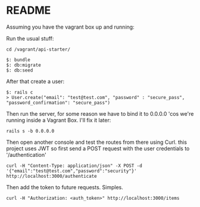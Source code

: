 # README

Assuming you have the vagrant box up and running:

Run the usual stuff:


```
cd /vagrant/api-starter/
```

```
$: bundle 
$: db:migrate
$: db:seed
```

After that create a user:
```
$: rails c
> User.create("email": "test@test.com", "password" : "secure_pass", "password_confirmation": "secure_pass")
```
Then run the server, for some reason we have to bind it to 0.0.0.0 'cos we're running inside a Vagrant Box. I'll fix it later:
```
rails s -b 0.0.0.0
```
Then open another console and test the routes from there using Curl. this project uses JWT so first send a POST request with the user credentials to '/authentication'

```
curl -H "Content-Type: application/json" -X POST -d
'{"email":"test@test.com","password":"security"}'
http://localhost:3000/authenticate
```
Then add the token to future requests. Simples.

```
curl -H "Authorization: <auth_token>" http://localhost:3000/items
```
